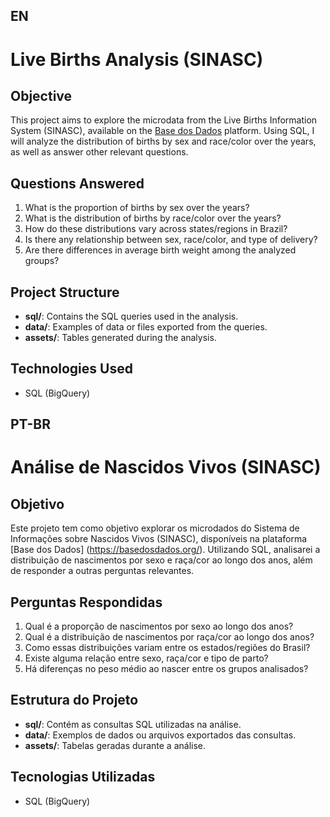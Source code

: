 ## EN
# Live Births Analysis (SINASC)
## Objective
This project aims to explore the microdata from the Live Births Information System (SINASC), available on the [Base dos Dados](https://basedosdados.org/) platform. 
Using SQL, I will analyze the distribution of births by sex and race/color over the years, as well as answer other relevant questions.

## Questions Answered
1. What is the proportion of births by sex over the years?
2. What is the distribution of births by race/color over the years?
3. How do these distributions vary across states/regions in Brazil?
4. Is there any relationship between sex, race/color, and type of delivery?
5. Are there differences in average birth weight among the analyzed groups?

## Project Structure
- **sql/**: Contains the SQL queries used in the analysis.
- **data/**: Examples of data or files exported from the queries.
- **assets/**: Tables generated during the analysis.

## Technologies Used
- SQL (BigQuery)

## PT-BR
# Análise de Nascidos Vivos (SINASC)

## Objetivo
Este projeto tem como objetivo explorar os microdados do Sistema de Informações sobre Nascidos Vivos (SINASC), disponíveis na plataforma [Base dos Dados] (https://basedosdados.org/). 
Utilizando SQL, analisarei a distribuição de nascimentos por sexo e raça/cor ao longo dos anos, além de responder a outras perguntas relevantes.

## Perguntas Respondidas
1. Qual é a proporção de nascimentos por sexo ao longo dos anos?
2. Qual é a distribuição de nascimentos por raça/cor ao longo dos anos?
3. Como essas distribuições variam entre os estados/regiões do Brasil?
4. Existe alguma relação entre sexo, raça/cor e tipo de parto?
5. Há diferenças no peso médio ao nascer entre os grupos analisados?

## Estrutura do Projeto
- **sql/**: Contém as consultas SQL utilizadas na análise.
- **data/**: Exemplos de dados ou arquivos exportados das consultas.
- **assets/**: Tabelas geradas durante a análise.

## Tecnologias Utilizadas
- SQL (BigQuery)
